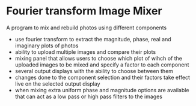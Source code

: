 # Fourier transform Image Mixer
A program to mix and rebuild photos using different components
- use fourier transform to extract the magnitude, phase, real and imaginary plots of photos
- ability to upload multiple images and compare their plots
- mixing panel that allows users to choose which plot of wihch of the uploaded images to be mixed and specify a factor to each component
- several output displays with the ability to choose between them
- changes done to the component selection and their factors take effect live on the selected output display
- when mixing extra uniform phase and magnitude options are available that can act as a low pass or high pass filters to the images
